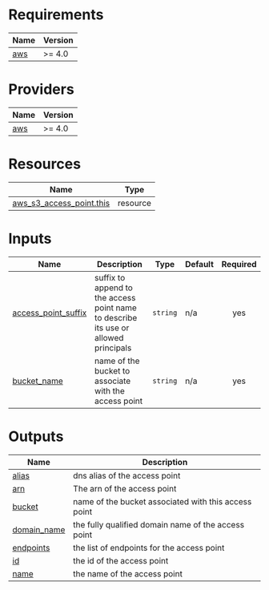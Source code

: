 <!-- BEGIN_TF_DOCS -->
# Requirements

| Name | Version |
|------|---------|
| <a name="requirement_aws"></a> [aws](#requirement\_aws) | >= 4.0 |

# Providers

| Name | Version |
|------|---------|
| <a name="provider_aws"></a> [aws](#provider\_aws) | >= 4.0 |

# Resources

| Name | Type |
|------|------|
| [aws_s3_access_point.this](https://registry.terraform.io/providers/hashicorp/aws/latest/docs/resources/s3_access_point) | resource |

# Inputs

| Name | Description | Type | Default | Required |
|------|-------------|------|---------|:--------:|
| <a name="input_access_point_suffix"></a> [access\_point\_suffix](#input\_access\_point\_suffix) | suffix to append to the access point name to describe its use or allowed principals | `string` | n/a | yes |
| <a name="input_bucket_name"></a> [bucket\_name](#input\_bucket\_name) | name of the bucket to associate with the access point | `string` | n/a | yes |

# Outputs

| Name | Description |
|------|-------------|
| <a name="output_alias"></a> [alias](#output\_alias) | dns alias of the access point |
| <a name="output_arn"></a> [arn](#output\_arn) | The arn of the access point |
| <a name="output_bucket"></a> [bucket](#output\_bucket) | name of the bucket associated with this access point |
| <a name="output_domain_name"></a> [domain\_name](#output\_domain\_name) | the fully qualified domain name of the access point |
| <a name="output_endpoints"></a> [endpoints](#output\_endpoints) | the list of endpoints for the access point |
| <a name="output_id"></a> [id](#output\_id) | the id of the access point |
| <a name="output_name"></a> [name](#output\_name) | the name of the access point |
<!-- END_TF_DOCS -->